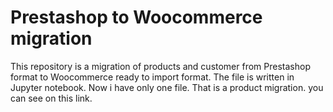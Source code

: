 # Prestashop to Woocommerce migration
This repository is a migration of products and customer from Prestashop format to Woocommerce ready to import format. The file is written in Jupyter notebook. Now i have only one file. That is a product migration. you can see on this link.
